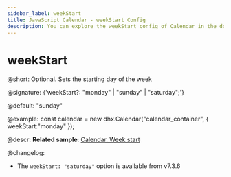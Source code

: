 ```yaml
---
sidebar_label: weekStart
title: JavaScript Calendar - weekStart Config 
description: You can explore the weekStart config of Calendar in the documentation of the DHTMLX JavaScript UI library. Browse developer guides and API reference, try out code examples and live demos, and download a free 30-day evaluation version of DHTMLX Suite 7.
---
```


# weekStart

@short: Optional. Sets the starting day of the week

@signature: {'weekStart?: "monday" | "sunday" | "saturday";'}

@default: "sunday"

@example:
const calendar = new dhx.Calendar("calendar_container", {
    weekStart:"monday"
});

@descr:
**Related sample**: [Calendar. Week start](https://snippet.dhtmlx.com/kaxmurh9)

[comment]: # (@related: calendar/how_to_start.md#initialize-calendar calendar/configuring.md#startoftheweek)

@changelog:
- The `weekStart: "saturday"` option is available from v7.3.6